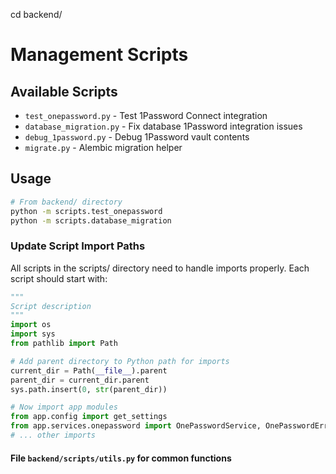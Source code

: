 cd backend/

# Management Scripts

## Available Scripts
- `test_onepassword.py` - Test 1Password Connect integration
- `database_migration.py` - Fix database 1Password integration issues
- `debug_1password.py` - Debug 1Password vault contents
- `migrate.py` - Alembic migration helper

## Usage
```bash
# From backend/ directory
python -m scripts.test_onepassword
python -m scripts.database_migration
```
### Update Script Import Paths
All scripts in the scripts/ directory need to handle imports properly. Each script should start with:

```python
"""
Script description
"""
import os
import sys
from pathlib import Path

# Add parent directory to Python path for imports
current_dir = Path(__file__).parent
parent_dir = current_dir.parent
sys.path.insert(0, str(parent_dir))

# Now import app modules
from app.config import get_settings
from app.services.onepassword import OnePasswordService, OnePasswordError
# ... other imports
```

#### File `backend/scripts/utils.py` for common functions

